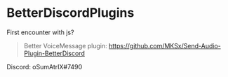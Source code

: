 # BetterDiscordPlugins
First encounter with js?

>Better VoiceMessage plugin: https://github.com/MKSx/Send-Audio-Plugin-BetterDiscord 

Discord: oSumAtrIX#7490
